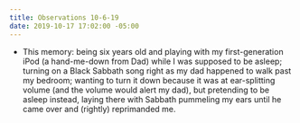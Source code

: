 ```yaml
---
title: Observations 10-6-19
date: 2019-10-17 17:02:00 -05:00
---
```


- This memory: being six years old and playing with my first-generation iPod (a hand-me-down from Dad) while I was supposed to be asleep; turning on a Black Sabbath song right as my dad happened to walk past my bedroom; wanting to turn it down because it was at ear-splitting volume (and the volume would alert my dad), but pretending to be asleep instead, laying there with Sabbath pummeling my ears until he came over and (rightly) reprimanded me.